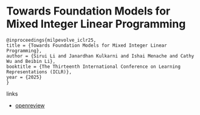 # Towards Foundation Models for Mixed Integer Linear Programming

```
@inproceedings{milpevolve_iclr25,
title = {Towards Foundation Models for Mixed Integer Linear Programming},
author = {Sirui Li and Janardhan Kulkarni and Ishai Menache and Cathy Wu and Beibin Li},
booktitle = {The Thirteenth International Conference on Learning Representations (ICLR)},
year = {2025}
}
```

links
- [openreview](https://openreview.net/forum?id=6yENDA7J4G)
